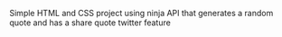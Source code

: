 Simple HTML and CSS project using ninja API that generates a random quote and has a share quote twitter feature
